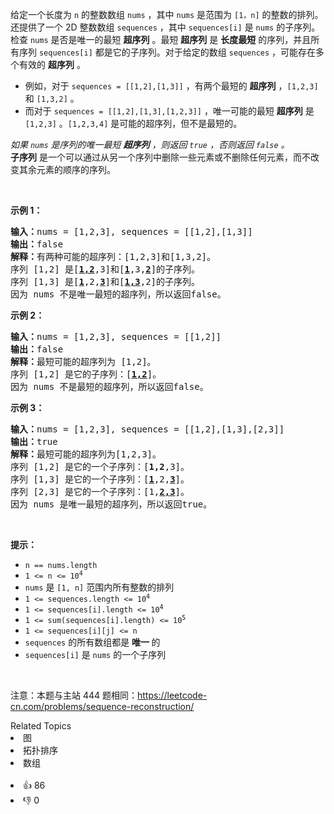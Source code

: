 <p>给定一个长度为 <code>n</code> 的整数数组 <code>nums</code> ，其中 <code>nums</code> 是范围为 <code>[1，n]</code> 的整数的排列。还提供了一个 2D 整数数组&nbsp;<code>sequences</code>&nbsp;，其中&nbsp;<code>sequences[i]</code>&nbsp;是&nbsp;<code>nums</code>&nbsp;的子序列。<br /> 检查 <code>nums</code> 是否是唯一的最短&nbsp;<strong>超序列</strong> 。最短 <strong>超序列</strong> 是 <strong>长度最短</strong> 的序列，并且所有序列&nbsp;<code>sequences[i]</code>&nbsp;都是它的子序列。对于给定的数组&nbsp;<code>sequences</code>&nbsp;，可能存在多个有效的 <strong>超序列</strong> 。</p>

<ul> 
 <li>例如，对于&nbsp;<code>sequences = [[1,2],[1,3]]</code>&nbsp;，有两个最短的 <strong>超序列</strong> ，<code>[1,2,3]</code> 和 <code>[1,3,2]</code> 。</li> 
 <li>而对于&nbsp;<code>sequences = [[1,2],[1,3],[1,2,3]]</code>&nbsp;，唯一可能的最短 <strong>超序列</strong> 是 <code>[1,2,3]</code> 。<code>[1,2,3,4]</code> 是可能的超序列，但不是最短的。</li> 
</ul>

<p><em>如果 <code>nums</code> 是序列的唯一最短 <strong>超序列</strong> ，则返回 <code>true</code> ，否则返回 <code>false</code> 。</em><br /> <strong>子序列</strong> 是一个可以通过从另一个序列中删除一些元素或不删除任何元素，而不改变其余元素的顺序的序列。</p>

<p>&nbsp;</p>

<p><strong>示例 1：</strong></p>

<pre>
<strong>输入：</strong>nums = [1,2,3], sequences = [[1,2],[1,3]]
<strong>输出：</strong>false
<strong>解释：</strong>有两种可能的超序列：[1,2,3]和[1,3,2]。
序列 [1,2] 是[<u><strong>1,2</strong></u>,3]和[<u><strong>1</strong></u>,3,<u><strong>2</strong></u>]的子序列。
序列 [1,3] 是[<u><strong>1</strong></u>,2,<u><strong>3</strong></u>]和[<u><strong>1,3</strong></u>,2]的子序列。
因为 nums 不是唯一最短的超序列，所以返回false。
</pre>

<p><strong>示例 2：</strong></p>

<pre>
<strong>输入：</strong>nums = [1,2,3], sequences = [[1,2]]
<strong>输出：</strong>false
<strong>解释：</strong>最短可能的超序列为 [1,2]。
序列 [1,2] 是它的子序列：[<u><strong>1,2</strong></u>]。
因为 nums 不是最短的超序列，所以返回false。
</pre>

<p><strong>示例 3：</strong></p>

<pre>
<strong>输入：</strong>nums = [1,2,3], sequences = [[1,2],[1,3],[2,3]]
<strong>输出：</strong>true
<strong>解释：</strong>最短可能的超序列为[1,2,3]。
序列 [1,2] 是它的一个子序列：[<strong>1,2</strong>,3]。
序列 [1,3] 是它的一个子序列：[<u><strong>1</strong></u>,2,<u><strong>3</strong></u>]。
序列 [2,3] 是它的一个子序列：[1,<u><strong>2,3</strong></u>]。
因为 nums 是唯一最短的超序列，所以返回true。</pre>

<p>&nbsp;</p>

<p><strong>提示：</strong></p>

<ul> 
 <li><code>n == nums.length</code></li> 
 <li><code>1 &lt;= n &lt;= 10<sup>4</sup></code></li> 
 <li><code>nums</code>&nbsp;是&nbsp;<code>[1, n]</code>&nbsp;范围内所有整数的排列</li> 
 <li><code>1 &lt;= sequences.length &lt;= 10<sup>4</sup></code></li> 
 <li><code>1 &lt;= sequences[i].length &lt;= 10<sup>4</sup></code></li> 
 <li><code>1 &lt;= sum(sequences[i].length) &lt;= 10<sup>5</sup></code></li> 
 <li><code>1 &lt;= sequences[i][j] &lt;= n</code></li> 
 <li><code>sequences</code>&nbsp;的所有数组都是 <strong>唯一 </strong>的</li> 
 <li><code>sequences[i]</code>&nbsp;是&nbsp;<code>nums</code> 的一个子序列</li> 
</ul>

<p>&nbsp;</p>

<p>注意：本题与主站 444&nbsp;题相同：<a href="https://leetcode-cn.com/problems/sequence-reconstruction/">https://leetcode-cn.com/problems/sequence-reconstruction/</a></p>

<div><div>Related Topics</div><div><li>图</li><li>拓扑排序</li><li>数组</li></div></div><br><div><li>👍 86</li><li>👎 0</li></div>